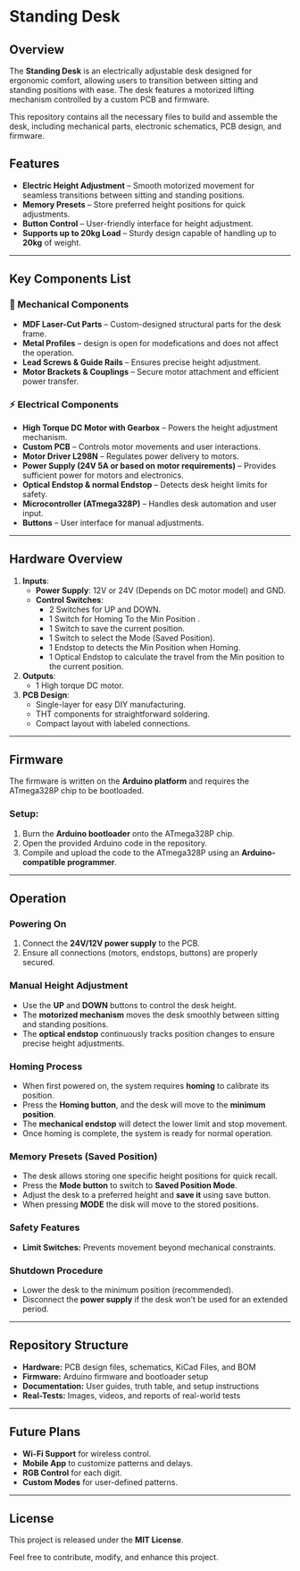 # Standing Desk 

## Overview  
The **Standing Desk** is an electrically adjustable desk designed for ergonomic comfort, allowing users to transition between sitting and standing positions with ease. The desk features a motorized lifting mechanism controlled by a custom PCB and firmware.  

This repository contains all the necessary files to build and assemble the desk, including mechanical parts, electronic schematics, PCB design, and firmware.  

## Features  
- **Electric Height Adjustment** – Smooth motorized movement for seamless transitions between sitting and standing positions.  
- **Memory Presets** – Store preferred height positions for quick adjustments.
- **Button Control** – User-friendly interface for height adjustment.
- **Supports up to 20kg Load** – Sturdy design capable of handling up to **20kg** of weight.  
---

## Key Components List  
### 🔩 Mechanical Components  
- **MDF Laser-Cut Parts** – Custom-designed structural parts for the desk frame.  
- **Metal Profiles** – design is open for modefications and does not affect the operation.  
- **Lead Screws & Guide Rails** – Ensures precise height adjustment.  
- **Motor Brackets & Couplings** – Secure motor attachment and efficient power transfer.  

### ⚡ Electrical Components  
- **High Torque DC Motor with Gearbox** – Powers the height adjustment mechanism.  
- **Custom PCB** – Controls motor movements and user interactions.  
- **Motor Driver L298N** – Regulates power delivery to motors.  
- **Power Supply  (24V 5A or based on motor requirements)** – Provides sufficient power for motors and electronics.  
- **Optical Endstop & normal Endstop** – Detects desk height limits for safety.  
- **Microcontroller (ATmega328P)** – Handles desk automation and user input.  
- **Buttons** – User interface for manual adjustments.  
---

## Hardware Overview  
1. **Inputs**:  
   - **Power Supply**: 12V or 24V (Depends on DC motor model) and GND.  
   - **Control Switches**:  
     - 2 Switches for UP and DOWN.  
     - 1 Switch for Homing To the Min Position .
     - 1 Switch to save the current position. 
     - 1 Switch to select the Mode (Saved Position).
     - 1 Endstop to detects the Min Position when Homing.
     - 1 Optical Endstop to calculate the travel from the Min position to the current position.
2. **Outputs**:  
   - 1 High torque DC motor.
3. **PCB Design**:  
   - Single-layer for easy DIY manufacturing.  
   - THT components for straightforward soldering.  
   - Compact layout with labeled connections.  

---

## Firmware  
The firmware is written on the **Arduino platform** and requires the ATmega328P chip to be bootloaded.  
### Setup:  
1. Burn the **Arduino bootloader** onto the ATmega328P chip.  
2. Open the provided Arduino code in the repository.  
3. Compile and upload the code to the ATmega328P using an **Arduino-compatible programmer**.  

---

## Operation  

### Powering On  
1. Connect the **24V/12V power supply** to the PCB.  
2. Ensure all connections (motors, endstops, buttons) are properly secured.  

### Manual Height Adjustment  
- Use the **UP** and **DOWN** buttons to control the desk height.  
- The **motorized mechanism** moves the desk smoothly between sitting and standing positions.  
- The **optical endstop** continuously tracks position changes to ensure precise height adjustments.  

### Homing Process  
- When first powered on, the system requires **homing** to calibrate its position.  
- Press the **Homing button**, and the desk will move to the **minimum position**.  
- The **mechanical endstop** will detect the lower limit and stop movement.  
- Once homing is complete, the system is ready for normal operation.  

### Memory Presets (Saved Position)  
- The desk allows storing one specific height positions for quick recall.  
- Press the **Mode button** to switch to **Saved Position Mode**.  
- Adjust the desk to a preferred height and **save it** using save button.  
- When  pressing **MODE** the disk will move to the stored positions.  

### Safety Features  
- **Limit Switches:** Prevents movement beyond mechanical constraints.  

### Shutdown Procedure  
- Lower the desk to the minimum position (recommended).  
- Disconnect the **power supply** if the desk won’t be used for an extended period.  

     
---


## Repository Structure  
- **Hardware:** PCB design files, schematics, KiCad Files, and BOM
- **Firmware:** Arduino firmware and bootloader setup
- **Documentation:** User guides, truth table, and setup instructions
- **Real-Tests:** Images, videos, and reports of real-world tests

---

## Future Plans  
- **Wi-Fi Support** for wireless control.  
- **Mobile App** to customize patterns and delays.  
- **RGB Control** for each digit.  
- **Custom Modes** for user-defined patterns.  

---

## License  
This project is released under the **MIT License**.  

Feel free to contribute, modify, and enhance this project.
